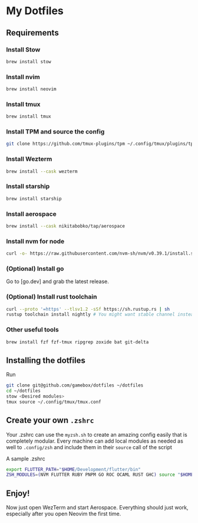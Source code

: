 # My Dotfiles

## Requirements

### Install Stow

```sh
brew install stow
```

### Install nvim

```sh
brew install neovim
```

### Install tmux

```sh
brew install tmux
```

### Install TPM and source the config

```sh
git clone https://github.com/tmux-plugins/tpm ~/.config/tmux/plugins/tpm
```

### Install Wezterm

```sh
brew install --cask wezterm
```

### Install starship

```sh
brew install starship
```

### Install aerospace

```sh
brew install --cask nikitabobko/tap/aerospace
```

### Install nvm for node

```sh
curl -o- https://raw.githubusercontent.com/nvm-sh/nvm/v0.39.1/install.sh | bash
```

### (Optional) Install go

Go to [go.dev] and grab the latest release.

### (Optional) Install rust toolchain

```sh
curl --proto '=https' --tlsv1.2 -sSf https://sh.rustup.rs | sh
rustup toolchain install nightly # You might want stable channel instead
```

### Other useful tools

```sh
brew install fzf fzf-tmux ripgrep zoxide bat git-delta
```


## Installing the dotfiles

Run

```sh
git clone git@github.com/gamebox/dotfiles ~/dotfiles
cd ~/dotfiles
stow <Desired modules>
tmux source ~/.config/tmux/tmux.conf
```

## Create your own `.zshrc`

Your .zshrc can use the `myzsh.sh` to create an amazing config easily that is completely modular.  Every machine can add local modules as needed as well to `.config/zsh` and include them in their `source` call of the script

A sample .zshrc

```sh
export FLUTTER_PATH="$HOME/Development/flutter/bin"
ZSH_MODULES=(NVM FLUTTER RUBY PNPM GO ROC OCAML RUST GHC) source "$HOME/.config/zsh/myzsh.sh"
```

## Enjoy!

Now just open WezTerm and start Aerospace.  Everything should just work, especially after you open Neovim the first time.
